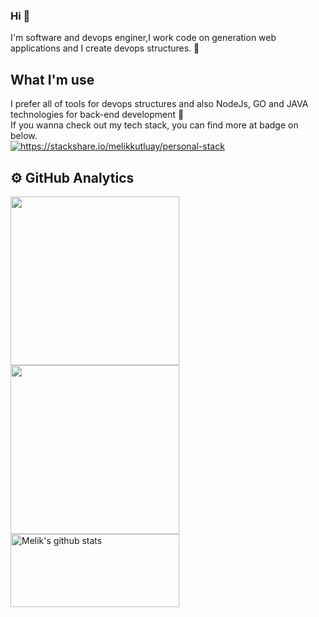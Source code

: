 ### Hi 👋

<!--
**melikkutluay/melikkutluay** is a ✨ _special_ ✨ repository because its `README.md` (this file) appears on your GitHub profile.

Here are some ideas to get you started:

- 🔭 I’m currently working on ...
- 🌱 I’m currently learning ...
- 👯 I’m looking to collaborate on ...
- 🤔 I’m looking for help with ...
- 💬 Ask me about ...
- 📫 How to reach me: ...
- 😄 Pronouns: ...
- ⚡ Fun fact: ...
-->
I'm software and devops enginer,I work code on generation web applications and I create devops structures. 🔭
<br/>
## What I'm use
I prefer all of tools for devops structures and also NodeJs, GO and JAVA technologies for back-end development 🌱
<br/>
If you wanna check out my tech stack, you can find more at badge on below.<br/>
<a href="https://stackshare.io/melikkutluay/personal-stack">
    <img src="http://img.shields.io/badge/tech-stack-0690fa.svg?style=flat" alt="https://stackshare.io/melikkutluay/personal-stack">
</a>
<!--<br/>If you wanna check out my blog you can find more at topic on below.<br/>
<a href="https://melikkutluay.medium.com"><img src="https://img.shields.io/badge/medium-blog-0690fa.svg" alt="https://melikkutluay.medium.com"></a>
-->

## ⚙️ GitHub Analytics

<!--
| <a href="https://github.com/melikkutluay/github-readme-stats"><img align="center" src="https://github-readme-stats.vercel.app/api?username=melikkutluay&show_icons=true&include_all_commits=true&theme=buefy&hide_border=true" alt="Melik's github stats" /></a> | <a href="https://github.com/melikkutluay/github-readme-stats"><img align="center" src="https://github-readme-stats.vercel.app/api/top-langs/?username=melikkutluay&layout=compact&theme=buefy&hide_border=true"/></a> |
| ------------- | ------------- |
-->
<a href="https://github-readme-stats.vercel.app/api?username=melikkutluay&theme=highcontrast&show_icons=true&hide_border=false&count_private=false"><img width=270 align="center" src="https://github-readme-stats.vercel.app/api?username=melikkutluay&theme=highcontrast&show_icons=true&hide_border=false&count_private=false"/></a>
<a href="https://github-readme-streak-stats.herokuapp.com/?user=melikkutluay&theme=highcontrast&hide_border=false"><img width=270 align="center" src="https://github-readme-streak-stats.herokuapp.com/?user=melikkutluay&theme=highcontrast&hide_border=false"/></a>
<a href="https://github-readme-stats.vercel.app/api/top-langs/?username=melikkutluay&theme=highcontrast&show_icons=true&hide_border=false&layout=compact"><img width=270 height=117 align="center" src="[https://github-readme-stats.vercel.app/api/top-langs/?username=melikkutluay&theme=highcontrast&show_icons=true&hide_border=true&layout=compact](https://github-readme-stats.vercel.app/api/top-langs/?username=melikkutluay&theme=highcontrast&show_icons=true&hide_border=false&layout=compact)" alt="Melik's github stats" /></a> 
<!--
![melikkutluay's Stats](https://github-readme-stats.vercel.app/api?username=melikkutluay&theme=highcontrast&show_icons=true&hide_border=false&count_private=true)
![melikkutluay's Streak](https://github-readme-streak-stats.herokuapp.com/?user=melikkutluay&theme=highcontrast&hide_border=false)
![melikkutluay's Top Languages](https://github-readme-stats.vercel.app/api/top-langs/?username=melikkutluay&theme=highcontrast&show_icons=true&hide_border=false&layout=compact)

-->
